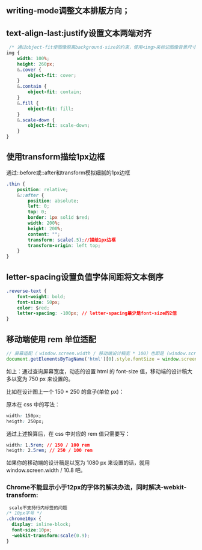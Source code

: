 ## writing-mode调整文本排版方向；
## text-align-last:justify设置文本两端对齐

``` css
 /* 通过object-fit使图像脱离background-size的约束，使用<img>来标记图像背景尺寸 */
img {
    width: 100%;
    height: 260px;
    &.cover {
    	object-fit: cover;
    }
    &.contain {
    	object-fit: contain;
    }
    &.fill {
    	object-fit: fill;
    }
    &.scale-down {
    	object-fit: scale-down;
    }
}
```
## 使用transform描绘1px边框
通过::before或::after和transform模拟细腻的1px边框
```css
.thin {
	position: relative;
	&::after {
		position: absolute;
		left: 0;
		top: 0;
		border: 1px solid $red;
		width: 200%;
		height: 200%;
		content: "";
		transform: scale(.5);//描绘1px边框
		transform-origin: left top;
	}
}
```
## letter-spacing设置负值字体间距将文本倒序
``` css
.reverse-text {
	font-weight: bold;
	font-size: 50px;
	color: $red;
	letter-spacing: -100px; // letter-spacing最少是font-size的2倍
}
```

## 移动端使用 rem 单位适配
``` js
// 屏幕适配（ window.screen.width / 移动端设计稿宽 * 100）也即是 (window.screen.width / 750 * 100)  ——*100 为了方便计算。即 font-size 值是手机 deviceWidth 与设计稿比值的 100 倍
document.getElementsByTagName('html')[0].style.fontSize = window.screen.width / 7.5 + 'px';
```
如上：通过查询屏幕宽度，动态的设置 html 的 font-size 值，移动端的设计稿大多以宽为 750 px 来设置的。

比如在设计图上一个 150 * 250 的盒子(单位 px)：

原本在 css 中的写法：
``` css
width: 150px;
heigth: 250px;
```
通过上述换算后，在 css 中对应的 rem 值只需要写：
``` css
width: 1.5rem; // 150 / 100 rem
heigth: 2.5rem; // 250 / 100 rem
```
如果你的移动端的设计稿是以宽为 1080 px 来设置的话，就用 window.screen.width / 10.8 吧。

### Chrome不能显示小于12px的字体的解决办法，同时解决-webkit-transform:
``` css
 scale不支持行内标签的问题
/* 10px字号 */
.chrome10px { 
  display: inline-block;
  font-size:10px;
  -webkit-transform:scale(0.9);
}
```
